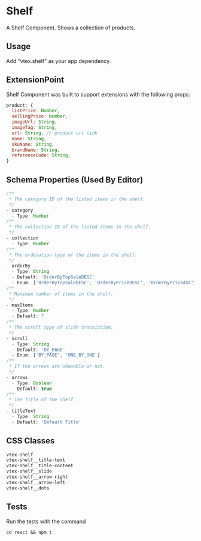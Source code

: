 # Shelf

A Shelf Component. Shows a collection of products.

## Usage

Add "vtex.shelf" as your app dependency.

## ExtensionPoint

Shelf Component was built to support extensions with the following props:
```javascript
product: {
  listPrice: Number,
  sellingPrice: Number,
  imageUrl: String,
  imageTag: String,
  url: String, // product url link
  name: String,
  skuName: String,
  brandName: String,
  referenceCode: String,
}
```

## Schema Properties (Used By Editor)

``` javascript
/**
 * The category ID of the listed items in the shelf.
 */
- category
  - Type: Number
/**
 * The collection ID of the listed items in the shelf.
 */
- collection
  - Type: Number
/**
 * The ordenation type of the items in the shelf.
 */
- orderBy
  - Type: String
  - Default: 'OrderByTopSaleDESC'
  - Enum: ['OrderByTopSaleDESC', 'OrderByPriceDESC', 'OrderByPriceASC']
/**
 * Maximum number of items in the shelf.
 */
- maxItems
  - Type: Number
  - Default: 7
/**
 * The scroll type of slide transiction.
 */
- scroll
  - Type: String
  - Default: 'BY_PAGE'
  - Enum: ['BY_PAGE', 'ONE_BY_ONE']
/**
 * If the arrows are showable or not.
 */
- arrows
  - Type: Boolean
  - Default: true
/**
 * The title of the shelf.
 */
- titleText
  - Type: String
  - Default: 'Default Title'
```

## CSS Classes

```css
vtex-shelf
vtex-shelf__title-text
vtex-shelf__title-content
vtex-shelf__slide
vtex-shelf__arrow-right
vtex-shelf__arrow-left
vtex-shelf__dots
```

## Tests

Run the tests with the command
```
cd react && npm t
```
